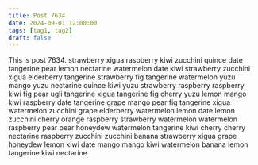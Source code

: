 ```yaml
---
title: Post 7634
date: 2024-09-01 12:00:00
tags: [tag1, tag2]
draft: false
---
```

This is post 7634.
strawberry
xigua
raspberry
kiwi
zucchini
quince
date
tangerine
pear
lemon
nectarine
watermelon
date
kiwi
strawberry
zucchini
xigua
elderberry
tangerine
strawberry
fig
tangerine
watermelon
yuzu
mango
yuzu
nectarine
quince
kiwi
yuzu
strawberry
raspberry
raspberry
kiwi
fig
pear
ugli
tangerine
xigua
tangerine
fig
cherry
yuzu
lemon
mango
kiwi
raspberry
date
tangerine
grape
mango
pear
fig
tangerine
xigua
watermelon
zucchini
grape
elderberry
watermelon
lemon
date
lemon
zucchini
cherry
orange
raspberry
strawberry
watermelon
watermelon
raspberry
pear
pear
honeydew
watermelon
tangerine
kiwi
cherry
cherry
nectarine
raspberry
zucchini
zucchini
banana
strawberry
xigua
grape
honeydew
lemon
kiwi
date
mango
mango
kiwi
watermelon
banana
lemon
tangerine
kiwi
nectarine
